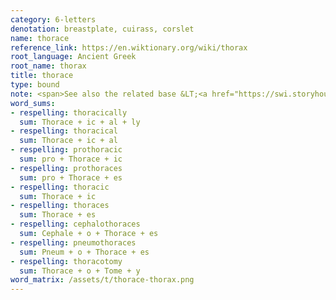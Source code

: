 ```yaml
---
category: 6-letters
denotation: breastplate, cuirass, corslet
name: thorace
reference_link: https://en.wiktionary.org/wiki/thorax
root_language: Ancient Greek
root_name: thorax
title: thorace
type: bound
note: <span>See also the related base &LT;<a href="https://swi.storyhouracademy.com/bases/6-letters/thorax-thorax/">thorax</a>&GT;.</span>
word_sums:
- respelling: thoracically
  sum: Thorace + ic + al + ly
- respelling: thoracical
  sum: Thorace + ic + al
- respelling: prothoracic
  sum: pro + Thorace + ic
- respelling: prothoraces
  sum: pro + Thorace + es
- respelling: thoracic
  sum: Thorace + ic
- respelling: thoraces
  sum: Thorace + es
- respelling: cephalothoraces
  sum: Cephale + o + Thorace + es
- respelling: pneumothoraces
  sum: Pneum + o + Thorace + es
- respelling: thoracotomy
  sum: Thorace + o + Tome + y
word_matrix: /assets/t/thorace-thorax.png
---
```

